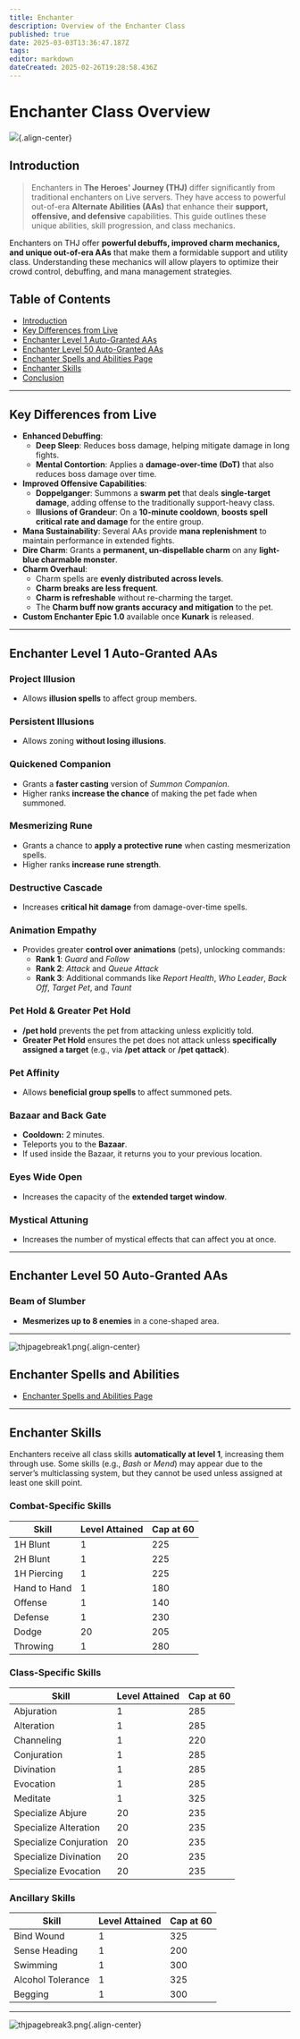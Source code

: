 ```yaml
---
title: Enchanter
description: Overview of the Enchanter Class
published: true
date: 2025-03-03T13:36:47.187Z
tags: 
editor: markdown
dateCreated: 2025-02-26T19:28:58.436Z
---
```


# Enchanter Class Overview

![](/enchanterpage.png){.align-center}

## Introduction

> Enchanters in **The Heroes' Journey (THJ)** differ significantly from traditional enchanters on Live servers. They have access to powerful out-of-era **Alternate Abilities (AAs)** that enhance their **support, offensive, and defensive** capabilities. This guide outlines these unique abilities, skill progression, and class mechanics.

Enchanters on THJ offer **powerful debuffs, improved charm mechanics, and unique out-of-era AAs** that make them a formidable support and utility class. Understanding these mechanics will allow players to optimize their crowd control, debuffing, and mana management strategies.

## Table of Contents

- [Introduction](#introduction)
- [Key Differences from Live](#key-differences-from-live)
- [Enchanter Level 1 Auto-Granted AAs](#enchanter-level-1-auto-granted-aas)
- [Enchanter Level 50 Auto-Granted AAs](#enchanter-level-50-auto-granted-aas)
- [Enchanter Spells and Abilities Page](#enchanter-spells-and-abilities)
- [Enchanter Skills](#enchanter-skills)
- [Conclusion](#conclusion)

---

## Key Differences from Live

- **Enhanced Debuffing**:
  - **Deep Sleep**: Reduces boss damage, helping mitigate damage in long fights.  
  - **Mental Contortion**: Applies a **damage-over-time (DoT)** that also reduces boss damage over time.
- **Improved Offensive Capabilities**:
  - **Doppelganger**: Summons a **swarm pet** that deals **single-target damage**, adding offense to the traditionally support-heavy class.  
  - **Illusions of Grandeur**: On a **10-minute cooldown**, **boosts spell critical rate and damage** for the entire group.
- **Mana Sustainability**: Several AAs provide **mana replenishment** to maintain performance in extended fights.
- **Dire Charm**: Grants a **permanent, un-dispellable charm** on any **light-blue charmable monster**.
- **Charm Overhaul**:
  - Charm spells are **evenly distributed across levels**.
  - **Charm breaks are less frequent**.
  - **Charm is refreshable** without re-charming the target.
  - The **Charm buff now grants accuracy and mitigation** to the pet.
- **Custom Enchanter Epic 1.0** available once **Kunark** is released.

---

## Enchanter Level 1 Auto-Granted AAs

### Project Illusion

- Allows **illusion spells** to affect group members.

### Persistent Illusions

- Allows zoning **without losing illusions**.

### Quickened Companion

- Grants a **faster casting** version of *Summon Companion*.  
- Higher ranks **increase the chance** of making the pet fade when summoned.

### Mesmerizing Rune

- Grants a chance to **apply a protective rune** when casting mesmerization spells.  
- Higher ranks **increase rune strength**.

### Destructive Cascade

- Increases **critical hit damage** from damage-over-time spells.

### Animation Empathy

- Provides greater **control over animations** (pets), unlocking commands:
  - **Rank 1**: *Guard* and *Follow*
  - **Rank 2**: *Attack* and *Queue Attack*
  - **Rank 3**: Additional commands like *Report Health*, *Who Leader*, *Back Off*, *Target Pet*, and *Taunt*

### Pet Hold & Greater Pet Hold

- **/pet hold** prevents the pet from attacking unless explicitly told.
- **Greater Pet Hold** ensures the pet does not attack unless **specifically assigned a target** (e.g., via **/pet attack** or **/pet qattack**).

### Pet Affinity

- Allows **beneficial group spells** to affect summoned pets.

### Bazaar and Back Gate

- **Cooldown:** 2 minutes.  
- Teleports you to the **Bazaar**.  
- If used inside the Bazaar, it returns you to your previous location.

### Eyes Wide Open

- Increases the capacity of the **extended target window**.

### Mystical Attuning

- Increases the number of mystical effects that can affect you at once.

---

## Enchanter Level 50 Auto-Granted AAs

### Beam of Slumber

- **Mesmerizes up to 8 enemies** in a cone-shaped area.

---

![thjpagebreak1.png](/thjpagebreak1.png){.align-center}

## Enchanter Spells and Abilities
- [Enchanter Spells and Abilities Page](/classes-and-abilities/spells-and-abilities/enc)

---

## Enchanter Skills

Enchanters receive all class skills **automatically at level 1**, increasing them through use. Some skills (e.g., *Bash* or *Mend*) may appear due to the server’s multiclassing system, but they cannot be used unless assigned at least one skill point.

### Combat-Specific Skills

| Skill         | Level Attained | Cap at 60 |
|---------------|----------------|-----------|
| 1H Blunt      | 1              | 225       |
| 2H Blunt      | 1              | 225       |
| 1H Piercing   | 1              | 225       |
| Hand to Hand  | 1              | 180       |
| Offense       | 1              | 140       |
| Defense       | 1              | 230       |
| Dodge         | 20             | 205       |
| Throwing      | 1              | 280       |

### Class-Specific Skills

| Skill                 | Level Attained | Cap at 60 |
|-----------------------|----------------|-----------|
| Abjuration            | 1              | 285       |
| Alteration            | 1              | 285       |
| Channeling            | 1              | 220       |
| Conjuration           | 1              | 285       |
| Divination            | 1              | 285       |
| Evocation             | 1              | 285       |
| Meditate              | 1              | 325       |
| Specialize Abjure     | 20             | 235       |
| Specialize Alteration | 20             | 235       |
| Specialize Conjuration| 20             | 235       |
| Specialize Divination | 20             | 235       |
| Specialize Evocation  | 20             | 235       |

### Ancillary Skills

| Skill            | Level Attained | Cap at 60 |
|------------------|----------------|-----------|
| Bind Wound       | 1              | 325       |
| Sense Heading    | 1              | 200       |
| Swimming         | 1              | 300       |
| Alcohol Tolerance| 1              | 325       |
| Begging          | 1              | 300       |

---

![thjpagebreak3.png](/thjpagebreak3.png){.align-center}
